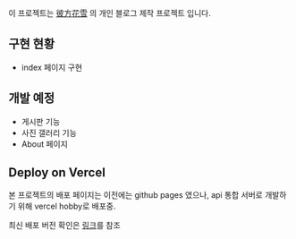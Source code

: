 이 프로젝트는 [彼方花雪](https://vrchat.com/home/user/usr_8fd691ee-fbeb-4628-a129-c46e9aecfe47) 의 개인 블로그 제작 프로젝트 입니다.

## 구현 현황

- index 페이지 구현

## 개발 예정

- 게시판 기능
- 사진 갤러리 기능
- About 페이지

## Deploy on Vercel

본 프로젝트의 배포 페이지는 이전에는 github pages 였으나, api 통합 서버로 개발하기 위해 vercel hobby로 배포중.

최신 배포 버전 확인은 [링크](https://layblog.vercel.app/)를 참조
